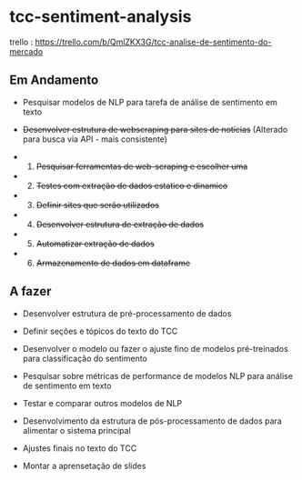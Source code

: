 # tcc-sentiment-analysis

trello : https://trello.com/b/QmlZKX3G/tcc-analise-de-sentimento-do-mercado

## Em Andamento

- Pesquisar modelos de NLP para tarefa de análise de sentimento em texto

- ~~Desenvolver estrutura de webscraping para sites de notícias~~
(Alterado para busca via API - mais consistente)

- 1. ~~Pesquisar ferramentas de web-scraping e escolher uma~~
- 2. ~~Testes com extração de dados estatico e dinamico~~
- 3. ~~Definir sites que serão utilizados~~
- 4. ~~Desenvolver estrutura de extração de dados~~
- 5. ~~Automatizar extração de dados~~
- 6. ~~Armazenamento de dados em dataframe~~

## A fazer
- Desenvolver estrutura de pré-processamento de dados

- Definir seções e tópicos do texto do TCC

- Desenvolver o modelo ou fazer o ajuste fino de modelos pré-treinados para classificação do sentimento

- Pesquisar sobre métricas de performance de modelos NLP para análise de sentimento em texto

- Testar e comparar outros modelos de NLP

- Desenvolvimento da estrutura de pós-processamento de dados para alimentar o sistema principal

- Ajustes finais no texto do TCC

- Montar a aprensetação de slides